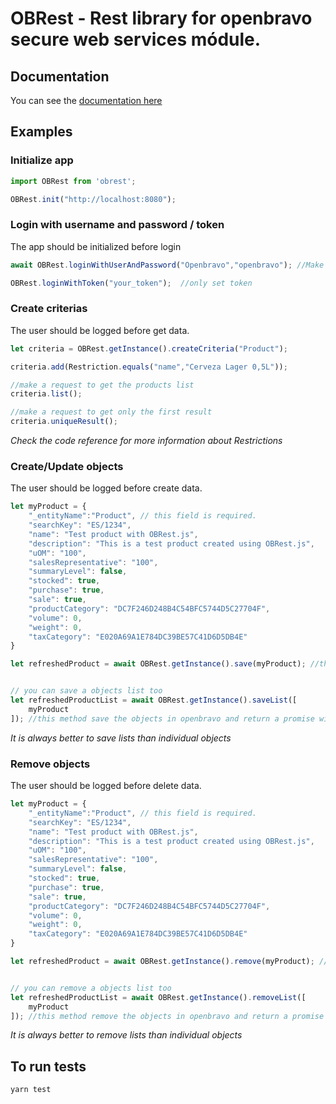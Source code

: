 # OBRest - Rest library for openbravo secure web services módule.

## Documentation

You can see the [documentation here](https://futit.github.io/obrest)

## Examples

### Initialize app

```jsx
import OBRest from 'obrest';

OBRest.init("http://localhost:8080");
```


### Login with username and password / token
The app should be initialized before login

```jsx
await OBRest.loginWithUserAndPassword("Openbravo","openbravo"); //Make a request to get token

OBRest.loginWithToken("your_token");  //only set token
```

### Create criterias
The user should be logged before get data.
```jsx
let criteria = OBRest.getInstance().createCriteria("Product");

criteria.add(Restriction.equals("name","Cerveza Lager 0,5L"));

//make a request to get the products list
criteria.list();

//make a request to get only the first result
criteria.uniqueResult();
```
*Check the code reference for more information about Restrictions*

### Create/Update objects
The user should be logged before create data.

```jsx
let myProduct = {
    "_entityName":"Product", // this field is required.
    "searchKey": "ES/1234",
    "name": "Test product with OBRest.js",
    "description": "This is a test product created using OBRest.js",
    "uOM": "100",
    "salesRepresentative": "100",
    "summaryLevel": false,
    "stocked": true,
    "purchase": true,
    "sale": true,
    "productCategory": "DC7F246D248B4C54BFC5744D5C27704F",
    "volume": 0,
    "weight": 0,
    "taxCategory": "E020A69A1E784DC39BE57C41D6D5DB4E"
} 

let refreshedProduct = await OBRest.getInstance().save(myProduct); //this method save the object in openbravo and return a promise with the saved object.


// you can save a objects list too
let refreshedProductList = await OBRest.getInstance().saveList([
    myProduct
]); //this method save the objects in openbravo and return a promise with the saved list.
```

*It is always better to save lists than individual objects* 

### Remove objects
The user should be logged before delete data.

```jsx
let myProduct = {
    "_entityName":"Product", // this field is required.
    "searchKey": "ES/1234",
    "name": "Test product with OBRest.js",
    "description": "This is a test product created using OBRest.js",
    "uOM": "100",
    "salesRepresentative": "100",
    "summaryLevel": false,
    "stocked": true,
    "purchase": true,
    "sale": true,
    "productCategory": "DC7F246D248B4C54BFC5744D5C27704F",
    "volume": 0,
    "weight": 0,
    "taxCategory": "E020A69A1E784DC39BE57C41D6D5DB4E"
} 

let refreshedProduct = await OBRest.getInstance().remove(myProduct); //this method save the object in openbravo and return a promise with the saved object.


// you can remove a objects list too
let refreshedProductList = await OBRest.getInstance().removeList([
    myProduct
]); //this method remove the objects in openbravo and return a promise with the removed list.
```

*It is always better to remove lists than individual objects* 

## To run tests

```yarn test```

